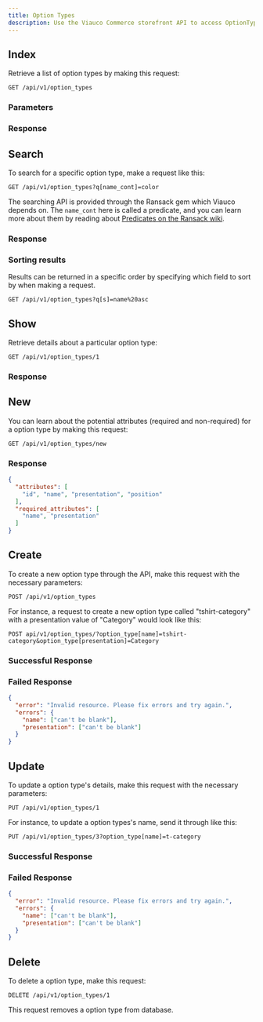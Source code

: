 ```yaml
---
title: Option Types
description: Use the Viauco Commerce storefront API to access OptionType data.
---
```


## Index

Retrieve a list of option types by making this request:

``` text
GET /api/v1/option_types
```

### Parameters

<params params='[
  {
    "name": "ids",
    "description": "A comma-separated list of option type ids. Specifying this parameter will display the respective option types."
  }
]'></params>


### Response

<status code="200"></status>
<json sample="option_type"></json>

## Search

To search for a specific option type, make a request like this:

```text
GET /api/v1/option_types?q[name_cont]=color
```

The searching API is provided through the Ransack gem which Viauco depends on. The `name_cont` here is called a predicate, and you can learn more about them by reading about [Predicates on the Ransack wiki](https://github.com/ernie/ransack/wiki/Basic-Searching).

### Response

<status code="200"></status>
<json sample="option_types"></json>

### Sorting results

Results can be returned in a specific order by specifying which field to sort by when making a request.

```text
GET /api/v1/option_types?q[s]=name%20asc
```

## Show

Retrieve details about a particular option type:

```text
GET /api/v1/option_types/1
```

### Response

<status code="200"></status>
<json sample="option_type"></json>

## New

You can learn about the potential attributes (required and non-required) for a option type by making this request:

```text
GET /api/v1/option_types/new
```

### Response

<status code="200"></status>
```json
{
  "attributes": [
    "id", "name", "presentation", "position"
  ],
  "required_attributes": [
    "name", "presentation"
  ]
}
```

## Create

<alert type="admin_only" kind="danger"></alert>

To create a new option type through the API, make this request with the necessary parameters:

```text
POST /api/v1/option_types
```

For instance, a request to create a new option type called "tshirt-category" with a presentation value of "Category" would look like this:

```text
POST api/v1/option_types/?option_type[name]=tshirt-category&option_type[presentation]=Category
```

### Successful Response

<status code="201"></status></status>

### Failed Response

<status code="422"></status>
```json
{
  "error": "Invalid resource. Please fix errors and try again.",
  "errors": {
    "name": ["can't be blank"],
    "presentation": ["can't be blank"]
  }
}
```

## Update

<alert type="admin_only" kind="danger"></alert>

To update a option type's details, make this request with the necessary parameters:

```text
PUT /api/v1/option_types/1
```

For instance, to update a option types's name, send it through like this:

```text
PUT /api/v1/option_types/3?option_type[name]=t-category
```

### Successful Response

<status code="201"></status>

### Failed Response

<status code="422"></status>
```json
{
  "error": "Invalid resource. Please fix errors and try again.",
  "errors": {
    "name": ["can't be blank"],
    "presentation": ["can't be blank"]
  }
}
```

## Delete

<alert type="admin_only" kind="danger"></alert>

To delete a option type, make this request:

```text
DELETE /api/v1/option_types/1
```

This request removes a option type from database.

<status code="204"></status>
